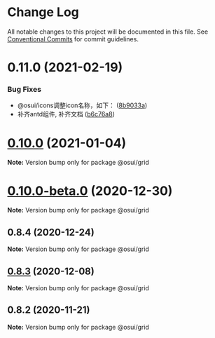 # Change Log

All notable changes to this project will be documented in this file.
See [Conventional Commits](https://conventionalcommits.org) for commit guidelines.

# 0.11.0 (2021-02-19)


### Bug Fixes

* @osui/icons调整icon名称，如下： ([8b9033a](https://gitee.com/gitee-fe/osui/tree/master/commits/8b9033af14f14ebae853692523739ca22c64123a))
* 补齐antd组件, 补齐文档 ([b6c76a8](https://gitee.com/gitee-fe/osui/tree/master/commits/b6c76a864b121479e151a97e926546f3370d0aed))





# [0.10.0](https://gitee.com/gitee-fe/osui/tree/master/compare/@osui/grid@0.10.0-beta.0...@osui/grid@0.10.0) (2021-01-04)

**Note:** Version bump only for package @osui/grid





# [0.10.0-beta.0](https://gitee.com/gitee-fe/osui/tree/master/compare/@osui/grid@0.8.4...@osui/grid@0.10.0-beta.0) (2020-12-30)

**Note:** Version bump only for package @osui/grid





## 0.8.4 (2020-12-24)

**Note:** Version bump only for package @osui/grid





## [0.8.3](https://gitee.com/gitee-fe/osui/tree/master/compare/@osui/grid@0.8.2...@osui/grid@0.8.3) (2020-12-08)

**Note:** Version bump only for package @osui/grid





## 0.8.2 (2020-11-21)

**Note:** Version bump only for package @osui/grid
